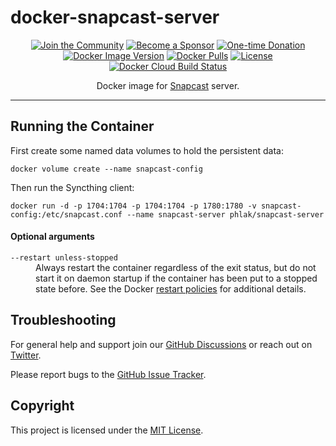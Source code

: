 docker-snapcast-server
======================

<p align="center">
    <a href="https://github.com/PHLAK/docker-snapcast-server/discussions"><img src="https://img.shields.io/badge/Join_the-Community-7b16ff.svg?style=for-the-badge" alt="Join the Community"></a>
    <a href="https://github.com/users/PHLAK/sponsorship"><img src="https://img.shields.io/badge/Become_a-Sponsor-cc4195.svg?style=for-the-badge" alt="Become a Sponsor"></a>
    <a href="https://paypal.me/ChrisKankiewicz"><img src="https://img.shields.io/badge/Make_a-Donation-006bb6.svg?style=for-the-badge" alt="One-time Donation"></a>
    <br>
    <a href="https://hub.docker.com/repository/docker/phlak/snapcast-server/tags"><img alt="Docker Image Version" src="https://img.shields.io/docker/v/phlak/snapcast-server?style=flat-square&sort=semver"></a>
    <a href="https://hub.docker.com/repository/docker/phlak/snapcast-server"><img alt="Docker Pulls" src="https://img.shields.io/docker/pulls/phlak/snapcast-server?style=flat-square"></a>
    <a href="https://github.com/PHLAK/docker-snapcast-server/blob/master/LICENSE"><img src="https://img.shields.io/github/license/PHLAK/docker-snapcast-server?style=flat-square" alt="License"></a>
    <a href="https://hub.docker.com/repository/docker/phlak/snapcast-server/builds"><img alt="Docker Cloud Build Status" src="https://img.shields.io/docker/cloud/build/phlak/snapcast-server?style=flat-square"></a>
</p>

<p align="center">
    Docker image for <a href="https://github.com/badaix/snapcast/">Snapcast</a> server.
</p>

---

Running the Container
---------------------

First create some named data volumes to hold the persistent data:

    docker volume create --name snapcast-config

Then run the Syncthing client:

    docker run -d -p 1704:1704 -p 1704:1704 -p 1780:1780 -v snapcast-config:/etc/snapcast.conf --name snapcast-server phlak/snapcast-server

#### Optional arguments

<dl>
  <dt><code>--restart unless-stopped</code></dt>
  <dd>Always restart the container regardless of the exit status, but do not start it on daemon startup if the container has been put to a stopped state before. See the Docker <a href="https://goo.gl/Y0dlDH">restart policies</a> for additional details.</dd>
</dl>

Troubleshooting
---------------

For general help and support join our [GitHub Discussions](https://github.com/PHLAK/docker-snapcast-server/discussions) or reach out on [Twitter](https://twitter.com/PHLAK).

Please report bugs to the [GitHub Issue Tracker](https://github.com/PHLAK/docker-snapcast-server/issues).

Copyright
---------

This project is licensed under the [MIT License](https://github.com/PHLAK/docker-snapcast-server/blob/master/LICENSE).
